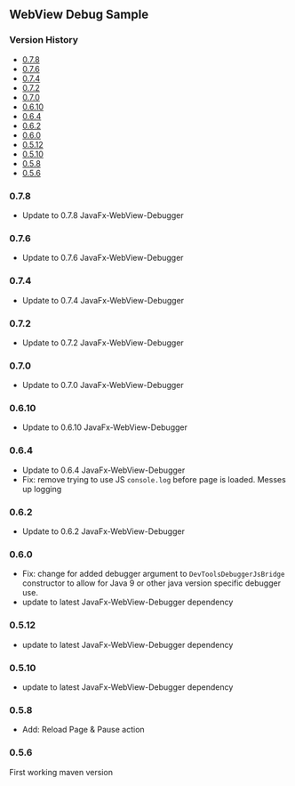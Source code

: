 ## WebView Debug Sample

[TOC levels=3,6]: # "Version History"

### Version History
- [0.7.8](#078)
- [0.7.6](#076)
- [0.7.4](#074)
- [0.7.2](#072)
- [0.7.0](#070)
- [0.6.10](#0610)
- [0.6.4](#064)
- [0.6.2](#062)
- [0.6.0](#060)
- [0.5.12](#0512)
- [0.5.10](#0510)
- [0.5.8](#058)
- [0.5.6](#056)


### 0.7.8

* Update to 0.7.8 JavaFx-WebView-Debugger

### 0.7.6

* Update to 0.7.6 JavaFx-WebView-Debugger

### 0.7.4

* Update to 0.7.4 JavaFx-WebView-Debugger

### 0.7.2

* Update to 0.7.2 JavaFx-WebView-Debugger

### 0.7.0

* Update to 0.7.0 JavaFx-WebView-Debugger

### 0.6.10

* Update to 0.6.10 JavaFx-WebView-Debugger

### 0.6.4

* Update to 0.6.4 JavaFx-WebView-Debugger
* Fix: remove trying to use JS `console.log` before page is loaded. Messes up logging

### 0.6.2

* Update to 0.6.2 JavaFx-WebView-Debugger

### 0.6.0

* Fix: change for added debugger argument to `DevToolsDebuggerJsBridge` constructor to allow for
  Java 9 or other java version specific debugger use.
* update to latest JavaFx-WebView-Debugger dependency

### 0.5.12

* update to latest JavaFx-WebView-Debugger dependency

### 0.5.10

* update to latest JavaFx-WebView-Debugger dependency

### 0.5.8

* Add: Reload Page & Pause action

### 0.5.6

First working maven version

